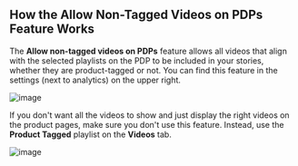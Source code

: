 ## How the Allow Non-Tagged Videos on PDPs Feature Works

The **Allow non-tagged videos on PDPs** feature allows all videos that align with the selected playlists on the PDP to be included in your stories, whether they are product-tagged or not. You can find this feature in the settings (next to analytics) on the upper right.

![image](https://github.com/user-attachments/assets/18119a75-1344-4922-8371-61a0606bfcd8)

If you don't want all the videos to show and just display the right videos on the product pages, make sure you don't use this feature. Instead, use the **Product Tagged** playlist on the **Videos** tab.

![image](https://github.com/user-attachments/assets/c2ca06df-46dc-4231-b639-420ec49f70f6)
